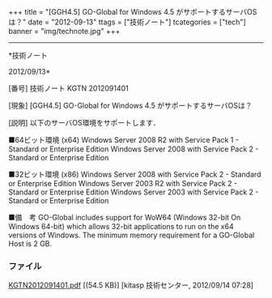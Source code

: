 ﻿+++
title = "[GGH4.5] GO-Global for Windows 4.5 がサポートするサーバOSは？"
date = "2012-09-13"
ttags = ["技術ノート"]
tcategories = ["tech"]
banner = "img/technote.jpg"
+++

-----------------------------------------------------------------------------------------------------------------------------

*技術ノート

2012/09/13*


[番号]
技術ノート KGTN 2012091401

[現象]
[GGH4.5] GO-Global for Windows 4.5 がサポートするサーバOSは？

[説明]
以下のサーバOS環境をサポートします．

■64ビット環境 (x64)
Windows Server 2008 R2 with Service Pack 1 - Standard or Enterprise
Edition
Windows Server 2008 with Service Pack 2 - Standard or Enterprise Edition

■32ビット環境 (x86)
Windows Server 2008 with Service Pack 2 - Standard or Enterprise
Edition
Windows Server 2003 R2 with Service Pack 2 - Standard or Enterprise
Edition
Windows Server 2003 with Service Pack 2 - Standard or Enterprise Edition

■備　考
GO-Global includes support for WoW64 (Windows 32-bit On Windows 64-bit)
which allows 32-bit applications to run on the x64 versions of Windows.
The minimum memory requirement for a GO-Global Host is 2 GB.


### ファイル

 
 


[KGTN2012091401.pdf](http://techreport.kitasp.net/attachments/download/995/KGTN2012091401.pdf)
 [(54.5 KB)] [kitasp 技術センター, 2012/09/14
07:28]


 


 


